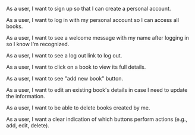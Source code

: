 As a user, I want to sign up so that I can create a personal account.

As a user, I want to log in with my personal account so I can access all books.

As a user, I want to see a welcome message with my name after logging in so I know I'm recognized.

As a user, I want to see a log out link to log out.

As a user, I want to click on a book to view its full details.

As a user, I want to see "add new book" button.

As a user, I want to edit an existing book's details in case I need to update the information.

As a user, I want to be able to delete books created by me.

As a user, I want a clear indication of which buttons perform actions (e.g., add, edit, delete).